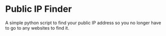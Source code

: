 # Public IP Finder

A simple python script to find your public IP address so you no longer have to go to any websites to find it.
